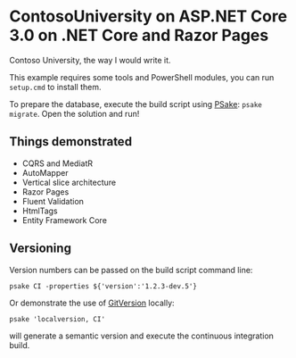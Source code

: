 # ContosoUniversity on ASP.NET Core 3.0 on .NET Core and Razor Pages

Contoso University, the way I would write it.

This example requires some tools and PowerShell modules, you can run `setup.cmd` to install them.

To prepare the database, execute the build script using [PSake](https://psake.readthedocs.io/): `psake migrate`. Open the solution and run!

## Things demonstrated

- CQRS and MediatR
- AutoMapper
- Vertical slice architecture
- Razor Pages
- Fluent Validation
- HtmlTags
- Entity Framework Core

## Versioning

Version numbers can be passed on the build script command line:

```
psake CI -properties ${'version':'1.2.3-dev.5'}
```

Or demonstrate the use of [GitVersion](https://gitversion.net/docs/) locally:
```
psake 'localversion, CI'
```
will generate a semantic version and execute the continuous integration build.
